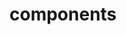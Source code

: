 <!-- Space: BaseLearnTemplate -->
<!-- Parent: Project -->
<!-- Title: Components -->

<!-- Label: BaseLearnTemplate -->
<!-- Label: Project -->
<!-- Label: Components -->
<!-- Include: docs/disclaimer.md -->
<!-- Include: ac:toc -->

# components
